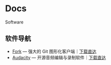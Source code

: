 # Docs
Software
## 软件导航

- [Fork](./fork.md) — 强大的 Git 图形化客户端｜[下载直达](https://git-fork.com/download)
- [Audacity](./audacity.md) — 开源音频编辑与录制软件｜[下载直达](https://www.audacityteam.org/download/)
